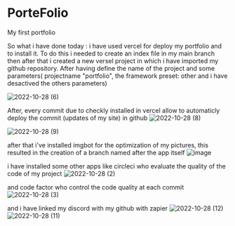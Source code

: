 # PorteFolio
My first portfolio


So what i have done today :
i have used vercel for deploy my portfolio and to install it. 
To do this i needed to create an index file in my main branch then after that i created a new versel project in which i have imported my github repository.
After having define the name of the project and some parameters( projectname "portfolio", the framework preset: other and i have desactived the others parameters)

![2022-10-28 (6)](https://user-images.githubusercontent.com/113120616/198561411-e7036580-6c36-42cc-a667-55713c0424e0.png)



After, every commit due to checkly installed in vercel allow to automaticly deploy the commit (updates of my site) in github
![2022-10-28 (8)](https://user-images.githubusercontent.com/113120616/198562290-3db4d5e3-14e5-46e2-a1a5-86b2fd9ae69b.png)

![2022-10-28 (9)](https://user-images.githubusercontent.com/113120616/198564359-4a3d28a2-14ec-49c8-91a2-52d2ba3d5cfd.png)

after that i've installed imgbot for the optimization of my pictures, this resulted in the creation of a branch named after the app itself
![image](https://user-images.githubusercontent.com/113120616/198564877-82cd0d58-d9f0-4e8c-aa50-ba11fcf08dcc.png)

i have installed some other apps like circleci who evaluate the quality of the code of my project
![2022-10-28 (2)](https://user-images.githubusercontent.com/113120616/198565528-a048f849-ca61-4f1f-bbe9-903dab1b67f9.png)

and code factor who control the code quality at each commit
![2022-10-28 (3)](https://user-images.githubusercontent.com/113120616/198565436-f2a23a82-a1e5-43f8-9430-4cc2b1db744d.png)


and i have linked my discord with my github with zapier 
![2022-10-28 (12)](https://user-images.githubusercontent.com/113120616/198565952-8232d269-b18b-4856-b41e-ac46ec203c6a.png)
![2022-10-28 (11)](https://user-images.githubusercontent.com/113120616/198566004-259f94c8-9c73-44f1-9b1b-4411d3b57fcd.png)
